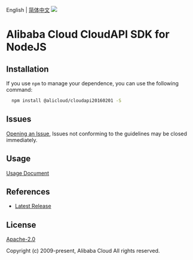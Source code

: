 English | [简体中文](README-CN.md)
![](https://aliyunsdk-pages.alicdn.com/icons/AlibabaCloud.svg)

# Alibaba Cloud CloudAPI SDK for NodeJS

## Installation
If you use `npm` to manage your dependence, you can use the following command:

```sh
  npm install @alicloud/cloudapi20160201 -S
```

## Issues
[Opening an Issue](https://github.com/aliyun/alibabacloud-typescript-sdk/issues/new), Issues not conforming to the guidelines may be closed immediately.

## Usage
[Usage Document](https://github.com/aliyun/alibabacloud-typescript-sdk/blob/master/docs/Usage-EN.md#quick-examples)

## References
* [Latest Release](https://github.com/aliyun/alibabacloud-typescript-sdk/)

## License
[Apache-2.0](http://www.apache.org/licenses/LICENSE-2.0)

Copyright (c) 2009-present, Alibaba Cloud All rights reserved.
